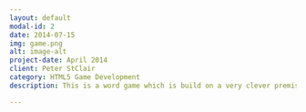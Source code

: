 ```yaml
---
layout: default
modal-id: 2
date: 2014-07-15
img: game.png
alt: image-alt
project-date: April 2014
client: Peter StClair
category: HTML5 Game Development
description: This is a word game which is build on a very clever premise! try it at <a href="https://maysam.github.io/Letter-Decoding-Puzzle/">Letter Decoding Puzzle</a>.

---
```

